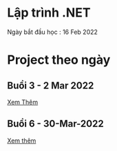 # Lập trình .NET
Ngày bắt đầu học : 16 Feb 2022

# Project theo ngày

## Buổi 3 - 2 Mar 2022
[Xem Thêm](https://github.com/TaQuangKhoi/Lap-trinh-dot-NET/tree/main/Buoi%203%20-%202%20Mar%202022#readme)

## Buổi 6 - 30-Mar-2022 
[Xem thêm](https://github.com/TaQuangKhoi/Lap-trinh-dot-NET/tree/main/Buoi%206%20-%2030%20Mar%202022#readme)
